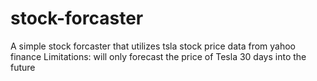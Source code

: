 # stock-forcaster
A simple stock forcaster that utilizes tsla stock price data from yahoo finance
Limitations: will only forecast the price of Tesla 30 days into the future
